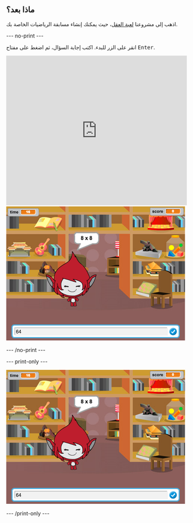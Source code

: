 ## ماذا بعد؟

اذهب إلى مشروعنا [لعبة العقل](https://projects.raspberrypi.org/en/projects/brain-game?utm_source=pathway&utm_medium=whatnext&utm_campaign=projects)، حيث يمكنك إنشاء مسابقة الرياضيات الخاصة بك.

\--- no-print \---

انقر على الزر للبدء. اكتب إجابة السؤال، ثم اضغط على مفتاح <kbd>Enter</kbd>.

<div class="scratch-preview">
  <iframe allowtransparency="true" width="485" height="402" src="https://scratch.mit.edu/projects/embed/250234955/?autostart=false" frameborder="0" scrolling="no"></iframe>
  <img src="images/brain-final.png">
</div>

\--- /no-print \---

\--- print-only \---

![لعبة العقل](images/brain-final.png)

\--- /print-only \---